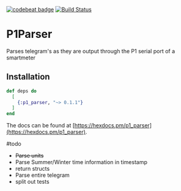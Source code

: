 [![codebeat badge](https://codebeat.co/badges/bb2e3c59-1bfc-4cac-88e6-1a7064eca124)](https://codebeat.co/projects/github-com-gertjana-p1_parser-master) [![Build Status](https://travis-ci.org/gertjana/p1_parser.svg?branch=master)](https://travis-ci.org/gertjana/p1_parser)

# P1Parser

Parses telegram's as they are output through the P1 serial port of a smartmeter

## Installation

```elixir
def deps do
  [
    {:p1_parser, "~> 0.1.1"}
  ]
end
```

The docs can be found at [https://hexdocs.pm/p1_parser](https://hexdocs.pm/p1_parser).

#todo

 - ~~Parse units~~
 - Parse Summer/Winter time information in timestamp
 - return structs
 - Parse entire telegram
 - split out tests
